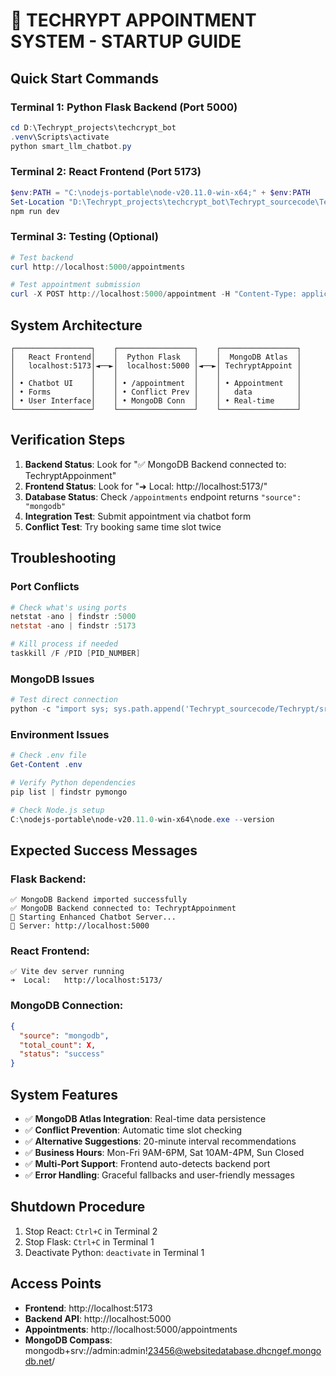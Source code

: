 # 🚀 TECHRYPT APPOINTMENT SYSTEM - STARTUP GUIDE

## Quick Start Commands

### Terminal 1: Python Flask Backend (Port 5000)
```powershell
cd D:\Techrypt_projects\techcrypt_bot
.venv\Scripts\activate
python smart_llm_chatbot.py
```

### Terminal 2: React Frontend (Port 5173)
```powershell
$env:PATH = "C:\nodejs-portable\node-v20.11.0-win-x64;" + $env:PATH
Set-Location "D:\Techrypt_projects\techcrypt_bot\Techrypt_sourcecode\Techrypt"
npm run dev
```

### Terminal 3: Testing (Optional)
```powershell
# Test backend
curl http://localhost:5000/appointments

# Test appointment submission
curl -X POST http://localhost:5000/appointment -H "Content-Type: application/json" -d "{\"name\":\"Test\",\"email\":\"test@example.com\",\"phone\":\"123\",\"services\":[\"Web\"],\"preferred_date\":\"2025-06-25\",\"preferred_time\":\"14:00\"}"
```

## System Architecture

```
┌─────────────────┐    ┌─────────────────┐    ┌─────────────────┐
│   React Frontend│    │  Python Flask   │    │  MongoDB Atlas  │
│   localhost:5173│◄──►│  localhost:5000 │◄──►│ TechryptAppoint │
│                 │    │                 │    │                 │
│ • Chatbot UI    │    │ • /appointment  │    │ • Appointment   │
│ • Forms         │    │ • Conflict Prev │    │   data          │
│ • User Interface│    │ • MongoDB Conn  │    │ • Real-time     │
└─────────────────┘    └─────────────────┘    └─────────────────┘
```

## Verification Steps

1. **Backend Status**: Look for "✅ MongoDB Backend connected to: TechryptAppoinment"
2. **Frontend Status**: Look for "➜ Local: http://localhost:5173/"
3. **Database Status**: Check `/appointments` endpoint returns `"source": "mongodb"`
4. **Integration Test**: Submit appointment via chatbot form
5. **Conflict Test**: Try booking same time slot twice

## Troubleshooting

### Port Conflicts
```powershell
# Check what's using ports
netstat -ano | findstr :5000
netstat -ano | findstr :5173

# Kill process if needed
taskkill /F /PID [PID_NUMBER]
```

### MongoDB Issues
```powershell
# Test direct connection
python -c "import sys; sys.path.append('Techrypt_sourcecode/Techrypt/src'); from mongodb_backend import TechryptMongoDBBackend; print('Connected:', TechryptMongoDBBackend().is_connected())"
```

### Environment Issues
```powershell
# Check .env file
Get-Content .env

# Verify Python dependencies
pip list | findstr pymongo

# Check Node.js setup
C:\nodejs-portable\node-v20.11.0-win-x64\node.exe --version
```

## Expected Success Messages

### Flask Backend:
```
✅ MongoDB Backend imported successfully
✅ MongoDB Backend connected to: TechryptAppoinment
🚀 Starting Enhanced Chatbot Server...
📡 Server: http://localhost:5000
```

### React Frontend:
```
✅ Vite dev server running
➜  Local:   http://localhost:5173/
```

### MongoDB Connection:
```json
{
  "source": "mongodb",
  "total_count": X,
  "status": "success"
}
```

## System Features

- ✅ **MongoDB Atlas Integration**: Real-time data persistence
- ✅ **Conflict Prevention**: Automatic time slot checking
- ✅ **Alternative Suggestions**: 20-minute interval recommendations
- ✅ **Business Hours**: Mon-Fri 9AM-6PM, Sat 10AM-4PM, Sun Closed
- ✅ **Multi-Port Support**: Frontend auto-detects backend port
- ✅ **Error Handling**: Graceful fallbacks and user-friendly messages

## Shutdown Procedure

1. Stop React: `Ctrl+C` in Terminal 2
2. Stop Flask: `Ctrl+C` in Terminal 1
3. Deactivate Python: `deactivate` in Terminal 1

## Access Points

- **Frontend**: http://localhost:5173
- **Backend API**: http://localhost:5000
- **Appointments**: http://localhost:5000/appointments
- **MongoDB Compass**: mongodb+srv://admin:admin!23456@websitedatabase.dhcngef.mongodb.net/
